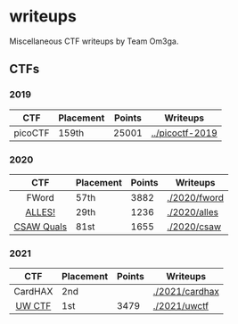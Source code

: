 # writeups

Miscellaneous CTF writeups by Team Om3ga.

## CTFs

### 2019

|   CTF   | Placement | Points | Writeups                                                     |
| :-----: | --------- | ------ | ------------------------------------------------------------ |
| picoCTF | 159th     | 25001  | [../picoctf-2019](https://github.com/TeamOm3ga/picoctf-2019) |

### 2020

|                     CTF                      | Placement | Points | Writeups                     |
| :------------------------------------------: | --------- | ------ | ---------------------------- |
|                    FWord                     | 57th      | 3882   | [./2020/fword](./2020/fword) |
|   [ALLES!](https://ctftime.org/event/1091)   | 29th      | 1236   | [./2020/alles](./2020/alles) |
| [CSAW Quals](https://ctftime.org/event/1091) | 81st      | 1655   | [./2020/csaw](./2020/csaw)   |

### 2021

|                   CTF                    | Placement | Points | Writeups                         |
| :--------------------------------------: | --------- | ------ | -------------------------------- |
|                 CardHAX                  | 2nd       |        | [./2021/cardhax](./2021/cardhax) |
| [UW CTF](https://ctftime.org/event/1289) | 1st       | 3479   | [./2021/uwctf](./2021/uwctf)     |
